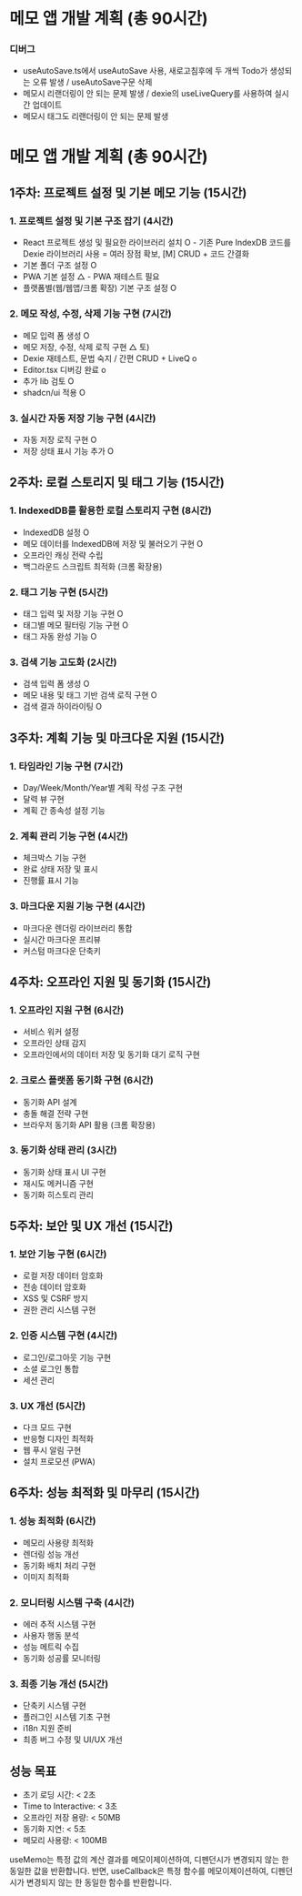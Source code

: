 # 메모 앱 개발 계획 (총 90시간) 
### 디버그

- useAutoSave.ts에서 useAutoSave 사용, 새로고침후에 두 개씩 Todo가 생성되는 오류 발생 / useAutoSave구문 삭제
- 메모시 리랜더링이 안 되는 문제 발생 / dexie의 useLiveQuery를 사용하여 실시간 업데이트
- 메모시 태그도 리랜더링이 안 되는 문제 발생 

# 메모 앱 개발 계획 (총 90시간)

## 1주차: 프로젝트 설정 및 기본 메모 기능 (15시간)

### 1. 프로젝트 설정 및 기본 구조 잡기 (4시간)
- React 프로젝트 생성 및 필요한 라이브러리 설치 O - 기존 Pure IndexDB 코드를 Dexie 라이브러리 사용 = 여러 장점 확보, [M] CRUD + 코드 간결화
- 기본 폴더 구조 설정 O
- PWA 기본 설정  △ - PWA 재테스트 필요
- 플랫폼별(웹/웹앱/크롬 확장) 기본 구조 설정 O

### 2. 메모 작성, 수정, 삭제 기능 구현 (7시간)
- 메모 입력 폼 생성 O
- 메모 저장, 수정, 삭제 로직 구현 △
토)
- Dexie 재테스트, 문법 숙지 / 간편 CRUD + LiveQ o
- Editor.tsx 디버깅 완료 o
- 추가 lib 검토 O
- shadcn/ui 적용 O

### 3. 실시간 자동 저장 기능 구현 (4시간)
- 자동 저장 로직 구현 O
- 저장 상태 표시 기능 추가 O

## 2주차: 로컬 스토리지 및 태그 기능 (15시간)

### 1. IndexedDB를 활용한 로컬 스토리지 구현 (8시간)
- IndexedDB 설정 O
- 메모 데이터를 IndexedDB에 저장 및 불러오기 구현 O
- 오프라인 캐싱 전략 수립
- 백그라운드 스크립트 최적화 (크롬 확장용)

### 2. 태그 기능 구현 (5시간)
- 태그 입력 및 저장 기능 구현 O
- 태그별 메모 필터링 기능 구현 O
- 태그 자동 완성 기능 O

### 3. 검색 기능 고도화 (2시간)
- 검색 입력 폼 생성 O
- 메모 내용 및 태그 기반 검색 로직 구현 O
- 검색 결과 하이라이팅 O

## 3주차: 계획 기능 및 마크다운 지원 (15시간)

### 1. 타임라인 기능 구현 (7시간)
- Day/Week/Month/Year별 계획 작성 구조 구현
- 달력 뷰 구현
- 계획 간 종속성 설정 기능

### 2. 계획 관리 기능 구현 (4시간)
- 체크박스 기능 구현
- 완료 상태 저장 및 표시
- 진행률 표시 기능

### 3. 마크다운 지원 기능 구현 (4시간)
- 마크다운 렌더링 라이브러리 통합
- 실시간 마크다운 프리뷰
- 커스텀 마크다운 단축키

## 4주차: 오프라인 지원 및 동기화 (15시간)

### 1. 오프라인 지원 구현 (6시간)
- 서비스 워커 설정
- 오프라인 상태 감지
- 오프라인에서의 데이터 저장 및 동기화 대기 로직 구현

### 2. 크로스 플랫폼 동기화 구현 (6시간)
- 동기화 API 설계
- 충돌 해결 전략 구현
- 브라우저 동기화 API 활용 (크롬 확장용)

### 3. 동기화 상태 관리 (3시간)
- 동기화 상태 표시 UI 구현
- 재시도 메커니즘 구현
- 동기화 히스토리 관리

## 5주차: 보안 및 UX 개선 (15시간)

### 1. 보안 기능 구현 (6시간)
- 로컬 저장 데이터 암호화
- 전송 데이터 암호화
- XSS 및 CSRF 방지
- 권한 관리 시스템 구현

### 2. 인증 시스템 구현 (4시간)
- 로그인/로그아웃 기능 구현
- 소셜 로그인 통합
- 세션 관리

### 3. UX 개선 (5시간)
- 다크 모드 구현
- 반응형 디자인 최적화
- 웹 푸시 알림 구현
- 설치 프로모션 (PWA)

## 6주차: 성능 최적화 및 마무리 (15시간)

### 1. 성능 최적화 (6시간)
- 메모리 사용량 최적화
- 렌더링 성능 개선
- 동기화 배치 처리 구현
- 이미지 최적화

### 2. 모니터링 시스템 구축 (4시간)
- 에러 추적 시스템 구현
- 사용자 행동 분석
- 성능 메트릭 수집
- 동기화 성공률 모니터링

### 3. 최종 기능 개선 (5시간)
- 단축키 시스템 구현
- 플러그인 시스템 기초 구현
- i18n 지원 준비
- 최종 버그 수정 및 UI/UX 개선

## 성능 목표
- 초기 로딩 시간: < 2초
- Time to Interactive: < 3초
- 오프라인 저장 용량: < 50MB
- 동기화 지연: < 5초
- 메모리 사용량: < 100MB



useMemo는 특정 값의 계산 결과를 메모이제이션하여, 디펜던시가 변경되지 않는 한 동일한 값을 반환합니다. 반면, useCallback은 특정 함수를 메모이제이션하여, 디펜던시가 변경되지 않는 한 동일한 함수를 반환합니다.
